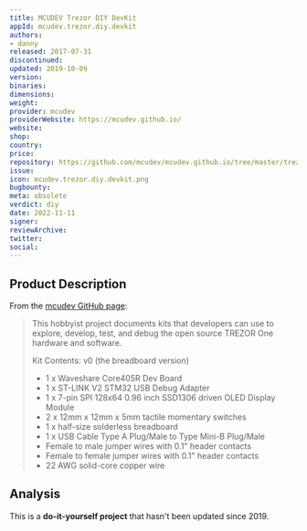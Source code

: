 ```yaml
---
title: MCUDEV Trezor DIY DevKit
appId: mcudev.trezor.diy.devkit
authors:
- danny
released: 2017-07-31
discontinued: 
updated: 2019-10-09
version: 
binaries: 
dimensions: 
weight: 
provider: mcudev
providerWebsite: https://mcudev.github.io/
website: 
shop: 
country: 
price: 
repository: https://github.com/mcudev/mcudev.github.io/tree/master/trezor-dev-kit
issue: 
icon: mcudev.trezor.diy.devkit.png
bugbounty: 
meta: obsolete
verdict: diy
date: 2022-11-11
signer: 
reviewArchive: 
twitter: 
social: 
---
```


## Product Description 

From the [mcudev GitHub page](https://mcudev.github.io/):

> This hobbyist project documents kits that developers can use to explore, develop, test, and debug the open source TREZOR One hardware and software.
> 
> Kit Contents: v0 (the breadboard version)
> - 1 x Waveshare Core405R Dev Board
> - 1 x ST-LINK V2 STM32 USB Debug Adapter
> - 1 x 7-pin SPI 128x64 0.96 inch SSD1306 driven OLED Display Module
> - 2 x 12mm x 12mm x 5mm tactile momentary switches
> - 1 x half-size solderless breadboard
> - 1 x USB Cable Type A Plug/Male to Type Mini-B Plug/Male
> - Female to male jumper wires with 0.1" header contacts
> - Female to female jumper wires with 0.1" header contacts
> - 22 AWG solid-core copper wire

## Analysis 

This is a **do-it-yourself project** that hasn't been updated since 2019.

